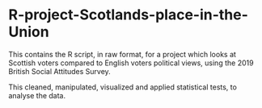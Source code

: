 # R-project-Scotlands-place-in-the-Union

This contains the R script, in raw format, for a project which looks at Scottish voters compared to English voters political views, using the 2019 British Social Attitudes Survey. 

This cleaned, manipulated, visualized and applied statistical tests, to analyse the data.
